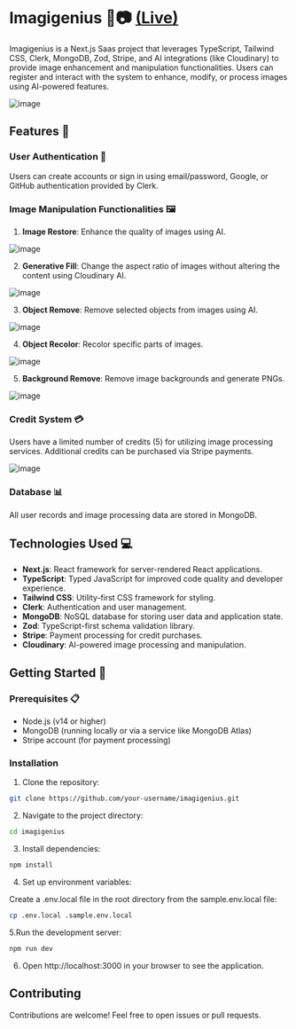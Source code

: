 # Imagigenius 🌟📷 [(Live)](https://imagi-genius.vercel.app/)

Imagigenius is a Next.js Saas project that leverages TypeScript, Tailwind CSS, Clerk, MongoDB, Zod, Stripe, and AI integrations (like Cloudinary) to provide image enhancement and manipulation functionalities. Users can register and interact with the system to enhance, modify, or process images using AI-powered features.

![image](https://github.com/amitamrutiya2210/ImagiGenius/assets/91112485/d88ae136-3ed8-4710-b2df-32ed45e116ba)


## Features 🚀

### User Authentication 🔐

Users can create accounts or sign in using email/password, Google, or GitHub authentication provided by Clerk.

### Image Manipulation Functionalities 🖼️

1. **Image Restore**: Enhance the quality of images using AI.

![image](https://github.com/amitamrutiya2210/ImagiGenius/assets/91112485/cd86b727-3ae2-4f59-8d3c-6290fcd7c170)

2. **Generative Fill**: Change the aspect ratio of images without altering the content using Cloudinary AI.

![image](https://github.com/amitamrutiya2210/ImagiGenius/assets/91112485/15773459-85d4-4902-9218-0ba02e2fe72f)


3. **Object Remove**: Remove selected objects from images using AI.

![image](https://github.com/amitamrutiya2210/ImagiGenius/assets/91112485/dddd8c0c-5d48-4a5f-bc61-5509da900741)


4. **Object Recolor**: Recolor specific parts of images.

![image](https://github.com/amitamrutiya2210/ImagiGenius/assets/91112485/11d0fa60-cf57-477b-902b-c959024a9efa)


5. **Background Remove**: Remove image backgrounds and generate PNGs.

![image](https://github.com/amitamrutiya2210/ImagiGenius/assets/91112485/d831f91d-0b4e-4387-af58-dc457660c341)



### Credit System 💳

Users have a limited number of credits (5) for utilizing image processing services. Additional credits can be purchased via Stripe payments.

![image](https://github.com/amitamrutiya2210/ImagiGenius/assets/91112485/80489bf4-5c21-4ae9-a53c-834d063ed8ab)


### Database 📊

All user records and image processing data are stored in MongoDB.

## Technologies Used 💻

- **Next.js**: React framework for server-rendered React applications.
- **TypeScript**: Typed JavaScript for improved code quality and developer experience.
- **Tailwind CSS**: Utility-first CSS framework for styling.
- **Clerk**: Authentication and user management.
- **MongoDB**: NoSQL database for storing user data and application state.
- **Zod**: TypeScript-first schema validation library.
- **Stripe**: Payment processing for credit purchases.
- **Cloudinary**: AI-powered image processing and manipulation.

## Getting Started 🏁

### Prerequisites 📋

- Node.js (v14 or higher)
- MongoDB (running locally or via a service like MongoDB Atlas)
- Stripe account (for payment processing)


### Installation

1. Clone the repository:

  ```bash
  git clone https://github.com/your-username/imagigenius.git
  ```

2. Navigate to the project directory:

  ```bash
  cd imagigenius
  ```

3. Install dependencies:

  ```bash
  npm install
  ```
   
4. Set up environment variables:

Create a .env.local file in the root directory from the sample.env.local file:

  ```bash
  cp .env.local .sample.env.local
  ```

5.Run the development server:

  ```bash
  npm run dev
  ```

6. Open http://localhost:3000 in your browser to see the application.

## Contributing
Contributions are welcome! Feel free to open issues or pull requests.

